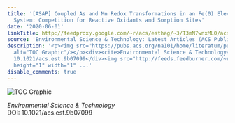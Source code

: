 ```yaml
---
title: '[ASAP] Coupled As and Mn Redox Transformations in an Fe(0) Electrocoagulation
  System: Competition for Reactive Oxidants and Sorption Sites'
date: '2020-06-01'
linkTitle: http://feedproxy.google.com/~r/acs/esthag/~3/T3mN7wnxML0/acs.est.9b07099
source: 'Environmental Science & Technology: Latest Articles (ACS Publications)'
description: '<p><img src="https://pubs.acs.org/na101/home/literatum/publisher/achs/journals/content/esthag/0/esthag.ahead-of-print/acs.est.9b07099/20200601/images/medium/es9b07099_0004.gif"
  alt="TOC Graphic"/></p><div><cite>Environmental Science & Technology</cite></div><div>DOI:
  10.1021/acs.est.9b07099</div><img src="http://feeds.feedburner.com/~r/acs/esthag/~4/T3mN7wnxML0"
  height="1" width="1" ...'
disable_comments: true
---
```

<p><img src="https://pubs.acs.org/na101/home/literatum/publisher/achs/journals/content/esthag/0/esthag.ahead-of-print/acs.est.9b07099/20200601/images/medium/es9b07099_0004.gif" alt="TOC Graphic"/></p><div><cite>Environmental Science & Technology</cite></div><div>DOI: 10.1021/acs.est.9b07099</div><img src="http://feeds.feedburner.com/~r/acs/esthag/~4/T3mN7wnxML0" height="1" width="1" ...